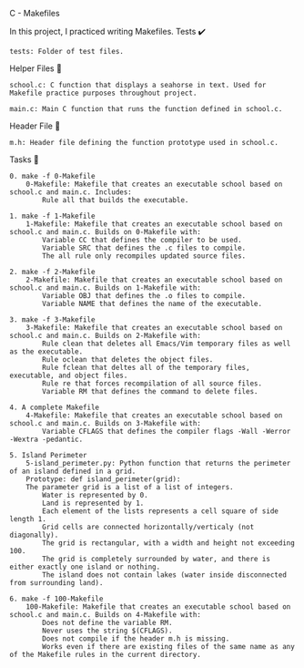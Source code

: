 C - Makefiles

In this project, I practiced writing Makefiles.
Tests ✔️

    tests: Folder of test files.

Helper Files 🙌

    school.c: C function that displays a seahorse in text. Used for Makefile practice purposes throughout project.

    main.c: Main C function that runs the function defined in school.c.

Header File 📁

    m.h: Header file defining the function prototype used in school.c.

Tasks 📃

    0. make -f 0-Makefile
        0-Makefile: Makefile that creates an executable school based on school.c and main.c. Includes:
            Rule all that builds the executable.

    1. make -f 1-Makefile
        1-Makefile: Makefile that creates an executable school based on school.c and main.c. Builds on 0-Makefile with:
            Variable CC that defines the compiler to be used.
            Variable SRC that defines the .c files to compile.
            The all rule only recompiles updated source files.

    2. make -f 2-Makefile
        2-Makefile: Makefile that creates an executable school based on school.c and main.c. Builds on 1-Makefile with:
            Variable OBJ that defines the .o files to compile.
            Variable NAME that defines the name of the executable.

    3. make -f 3-Makefile
        3-Makefile: Makefile that creates an executable school based on school.c and main.c. Builds on 2-Makefile with:
            Rule clean that deletes all Emacs/Vim temporary files as well as the executable.
            Rule oclean that deletes the object files.
            Rule fclean that deltes all of the temporary files, executable, and object files.
            Rule re that forces recompilation of all source files.
            Variable RM that defines the command to delete files.

    4. A complete Makefile
        4-Makefile: Makefile that creates an executable school based on school.c and main.c. Builds on 3-Makefile with:
            Variable CFLAGS that defines the compiler flags -Wall -Werror -Wextra -pedantic.

    5. Island Perimeter
        5-island_perimeter.py: Python function that returns the perimeter of an island defined in a grid.
        Prototype: def island_perimeter(grid):
        The parameter grid is a list of a list of integers.
            Water is represented by 0.
            Land is represented by 1.
            Each element of the lists represents a cell square of side length 1.
            Grid cells are connected horizontally/verticaly (not diagonally).
            The grid is rectangular, with a width and height not exceeding 100.
            The grid is completely surrounded by water, and there is either exactly one island or nothing.
            The island does not contain lakes (water inside disconnected from surrounding land).

    6. make -f 100-Makefile
        100-Makefile: Makefile that creates an executable school based on school.c and main.c. Builds on 4-Makefile with:
            Does not define the variable RM.
            Never uses the string $(CFLAGS).
            Does not compile if the header m.h is missing.
            Works even if there are existing files of the same name as any of the Makefile rules in the current directory.

